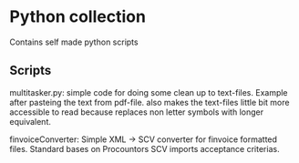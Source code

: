 # Python collection

Contains self made python scripts

## Scripts

multitasker.py: simple code for doing some clean up to text-files. Example after pasteing the text from pdf-file. also makes the text-files little bit more accessible to read because replaces non letter symbols with longer equivalent. 

finvoiceConverter: Simple XML -> SCV converter for finvoice formatted files. Standard bases on Procountors SCV imports acceptance criterias.